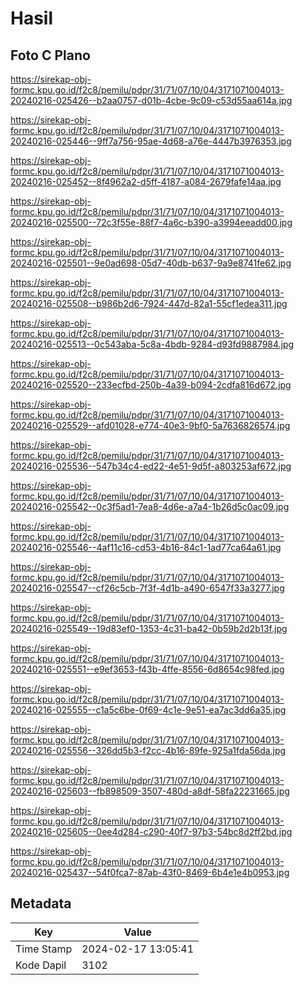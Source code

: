 # Hasil

## Foto C Plano

https://sirekap-obj-formc.kpu.go.id/f2c8/pemilu/pdpr/31/71/07/10/04/3171071004013-20240216-025426--b2aa0757-d01b-4cbe-9c09-c53d55aa614a.jpg

https://sirekap-obj-formc.kpu.go.id/f2c8/pemilu/pdpr/31/71/07/10/04/3171071004013-20240216-025446--9ff7a756-95ae-4d68-a76e-4447b3976353.jpg

https://sirekap-obj-formc.kpu.go.id/f2c8/pemilu/pdpr/31/71/07/10/04/3171071004013-20240216-025452--8f4962a2-d5ff-4187-a084-2679fafe14aa.jpg

https://sirekap-obj-formc.kpu.go.id/f2c8/pemilu/pdpr/31/71/07/10/04/3171071004013-20240216-025500--72c3f55e-88f7-4a6c-b390-a3994eeadd00.jpg

https://sirekap-obj-formc.kpu.go.id/f2c8/pemilu/pdpr/31/71/07/10/04/3171071004013-20240216-025501--9e0ad698-05d7-40db-b637-9a9e8741fe62.jpg

https://sirekap-obj-formc.kpu.go.id/f2c8/pemilu/pdpr/31/71/07/10/04/3171071004013-20240216-025508--b986b2d6-7924-447d-82a1-55cf1edea311.jpg

https://sirekap-obj-formc.kpu.go.id/f2c8/pemilu/pdpr/31/71/07/10/04/3171071004013-20240216-025513--0c543aba-5c8a-4bdb-9284-d93fd9887984.jpg

https://sirekap-obj-formc.kpu.go.id/f2c8/pemilu/pdpr/31/71/07/10/04/3171071004013-20240216-025520--233ecfbd-250b-4a39-b094-2cdfa816d672.jpg

https://sirekap-obj-formc.kpu.go.id/f2c8/pemilu/pdpr/31/71/07/10/04/3171071004013-20240216-025529--afd01028-e774-40e3-9bf0-5a7636826574.jpg

https://sirekap-obj-formc.kpu.go.id/f2c8/pemilu/pdpr/31/71/07/10/04/3171071004013-20240216-025536--547b34c4-ed22-4e51-9d5f-a803253af672.jpg

https://sirekap-obj-formc.kpu.go.id/f2c8/pemilu/pdpr/31/71/07/10/04/3171071004013-20240216-025542--0c3f5ad1-7ea8-4d6e-a7a4-1b26d5c0ac09.jpg

https://sirekap-obj-formc.kpu.go.id/f2c8/pemilu/pdpr/31/71/07/10/04/3171071004013-20240216-025546--4af11c16-cd53-4b16-84c1-1ad77ca64a61.jpg

https://sirekap-obj-formc.kpu.go.id/f2c8/pemilu/pdpr/31/71/07/10/04/3171071004013-20240216-025547--cf26c5cb-7f3f-4d1b-a490-6547f33a3277.jpg

https://sirekap-obj-formc.kpu.go.id/f2c8/pemilu/pdpr/31/71/07/10/04/3171071004013-20240216-025549--19d83ef0-1353-4c31-ba42-0b59b2d2b13f.jpg

https://sirekap-obj-formc.kpu.go.id/f2c8/pemilu/pdpr/31/71/07/10/04/3171071004013-20240216-025551--e9ef3653-f43b-4ffe-8556-6d8654c98fed.jpg

https://sirekap-obj-formc.kpu.go.id/f2c8/pemilu/pdpr/31/71/07/10/04/3171071004013-20240216-025555--c1a5c6be-0f69-4c1e-9e51-ea7ac3dd6a35.jpg

https://sirekap-obj-formc.kpu.go.id/f2c8/pemilu/pdpr/31/71/07/10/04/3171071004013-20240216-025556--326dd5b3-f2cc-4b16-89fe-925a1fda56da.jpg

https://sirekap-obj-formc.kpu.go.id/f2c8/pemilu/pdpr/31/71/07/10/04/3171071004013-20240216-025603--fb898509-3507-480d-a8df-58fa22231665.jpg

https://sirekap-obj-formc.kpu.go.id/f2c8/pemilu/pdpr/31/71/07/10/04/3171071004013-20240216-025605--0ee4d284-c290-40f7-97b3-54bc8d2ff2bd.jpg

https://sirekap-obj-formc.kpu.go.id/f2c8/pemilu/pdpr/31/71/07/10/04/3171071004013-20240216-025437--54f0fca7-87ab-43f0-8469-6b4e1e4b0953.jpg


## Metadata

| Key        | Value               |
| ---------- | ------------------- |
| Time Stamp | 2024-02-17 13:05:41 |
| Kode Dapil | 3102                |



